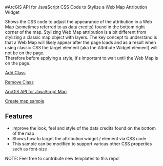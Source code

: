 #ArcGIS API for JavaScript CSS Code to Stylize a Web Map Attribution Widget

Shows the CSS code to adjust the appearance of the attribution in a Web Map (sometimes referred to as data credits) found in the 
bottom right corner of the map.  Stylizing Web Map attribution is a bit different from stylizing a classic map object
with layers.  The key concept to understand is that a Web Map will likely appear after the page loads and 
as a result when using classic CSS the target element (aka the Attribute Widget element) will not be on the page.  
Therefore before applying a style, it's important to wait until the Web Map is on the page.
        

[Add Class](http://dojotoolkit.org/reference-guide/1.7/dojo/addClass.html)

[Remove Class](http://dojotoolkit.org/reference-guide/1.7/dojo/addClass.html)

[ArcGIS API for JavaScript Map](https://developers.arcgis.com/javascript/jsapi/map-amd.html)

[Create map sample](https://developers.arcgis.com/javascript/jssamples/map_simple.html)

## Features

* Improve the look, feel and style of the data credits found on the bottom of the map
* Shows how to target the attribution widget / element via CSS code
* This sample can be modified to support various other CSS properties such as font-size

NOTE: Feel free to contribute new templates to this repo!

